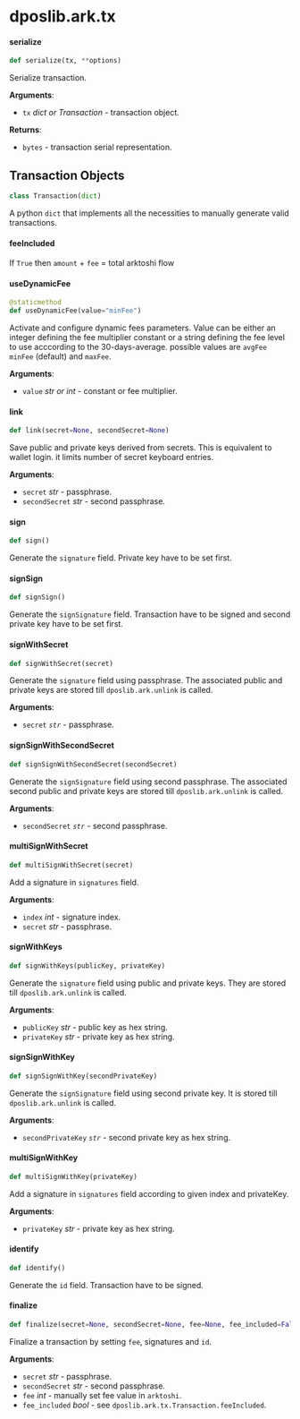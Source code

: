 <a id="dposlib.ark.tx"></a>

# dposlib.ark.tx

<a id="dposlib.ark.tx.serialize"></a>

#### serialize

```python
def serialize(tx, **options)
```

Serialize transaction.

**Arguments**:

- `tx` _dict or Transaction_ - transaction object.
  

**Returns**:

- `bytes` - transaction serial representation.

<a id="dposlib.ark.tx.Transaction"></a>

## Transaction Objects

```python
class Transaction(dict)
```

A python `dict` that implements all the necessities to manually generate
valid transactions.

<a id="dposlib.ark.tx.Transaction.feeIncluded"></a>

#### feeIncluded

If `True` then `amount` + `fee` = total arktoshi flow

<a id="dposlib.ark.tx.Transaction.useDynamicFee"></a>

#### useDynamicFee

```python
@staticmethod
def useDynamicFee(value="minFee")
```

Activate and configure dynamic fees parameters. Value can be either an
integer defining the fee multiplier constant or a string defining the
fee level to use acccording to the 30-days-average. possible values are
`avgFee` `minFee` (default) and `maxFee`.

**Arguments**:

- `value` _str or int_ - constant or fee multiplier.

<a id="dposlib.ark.tx.Transaction.link"></a>

#### link

```python
def link(secret=None, secondSecret=None)
```

Save public and private keys derived from secrets. This is equivalent
to wallet login. it limits number of secret keyboard entries.

**Arguments**:

- `secret` _str_ - passphrase.
- `secondSecret` _str_ - second passphrase.

<a id="dposlib.ark.tx.Transaction.sign"></a>

#### sign

```python
def sign()
```

Generate the `signature` field. Private key have to be set first.

<a id="dposlib.ark.tx.Transaction.signSign"></a>

#### signSign

```python
def signSign()
```

Generate the `signSignature` field. Transaction have to be signed and
second private key have to be set first.

<a id="dposlib.ark.tx.Transaction.signWithSecret"></a>

#### signWithSecret

```python
def signWithSecret(secret)
```

Generate the `signature` field using passphrase. The associated
public and private keys are stored till `dposlib.ark.unlink` is called.

**Arguments**:

- `secret` _`str`_ - passphrase.

<a id="dposlib.ark.tx.Transaction.signSignWithSecondSecret"></a>

#### signSignWithSecondSecret

```python
def signSignWithSecondSecret(secondSecret)
```

Generate the `signSignature` field using second passphrase. The
associated second public and private keys are stored till
`dposlib.ark.unlink` is called.

**Arguments**:

- `secondSecret` _`str`_ - second passphrase.

<a id="dposlib.ark.tx.Transaction.multiSignWithSecret"></a>

#### multiSignWithSecret

```python
def multiSignWithSecret(secret)
```

Add a signature in `signatures` field.

**Arguments**:

- `index` _int_ - signature index.
- `secret` _str_ - passphrase.

<a id="dposlib.ark.tx.Transaction.signWithKeys"></a>

#### signWithKeys

```python
def signWithKeys(publicKey, privateKey)
```

Generate the `signature` field using public and private keys. They
are stored till `dposlib.ark.unlink` is called.

**Arguments**:

- `publicKey` _str_ - public key as hex string.
- `privateKey` _str_ - private key as hex string.

<a id="dposlib.ark.tx.Transaction.signSignWithKey"></a>

#### signSignWithKey

```python
def signSignWithKey(secondPrivateKey)
```

Generate the `signSignature` field using second private key. It is
stored till `dposlib.ark.unlink` is called.

**Arguments**:

- `secondPrivateKey` _`str`_ - second private key as hex string.

<a id="dposlib.ark.tx.Transaction.multiSignWithKey"></a>

#### multiSignWithKey

```python
def multiSignWithKey(privateKey)
```

Add a signature in `signatures` field according to given index and
privateKey.

**Arguments**:

- `privateKey` _str_ - private key as hex string.

<a id="dposlib.ark.tx.Transaction.identify"></a>

#### identify

```python
def identify()
```

Generate the `id` field. Transaction have to be signed.

<a id="dposlib.ark.tx.Transaction.finalize"></a>

#### finalize

```python
def finalize(secret=None, secondSecret=None, fee=None, fee_included=False)
```

Finalize a transaction by setting `fee`, signatures and `id`.

**Arguments**:

- `secret` _str_ - passphrase.
- `secondSecret` _str_ - second passphrase.
- `fee` _int_ - manually set fee value in `arktoshi`.
- `fee_included` _bool_ - see `dposlib.ark.tx.Transaction.feeIncluded`.

